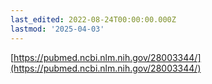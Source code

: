 ```yaml
---
last_edited: 2022-08-24T00:00:00.000Z
lastmod: '2025-04-03'
---
```





[https://pubmed.ncbi.nlm.nih.gov/28003344/](https://pubmed.ncbi.nlm.nih.gov/28003344/)

